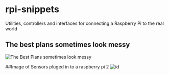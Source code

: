 # rpi-snippets
Utilities, controllers and interfaces for connecting a Raspberry Pi to the real world
## The best plans sometimes look messy
![The Best Plans sometimes look messy](http://gallery.anotherpower.com/main.php/d/32045-2/SDC10561.JPG)

##Image of Sensors pluged in to a raspberry pi 2
![id](http://gallery.anotherpower.com/main.php/d/30239-2/SDC10530.JPG "some plugin sensors")
